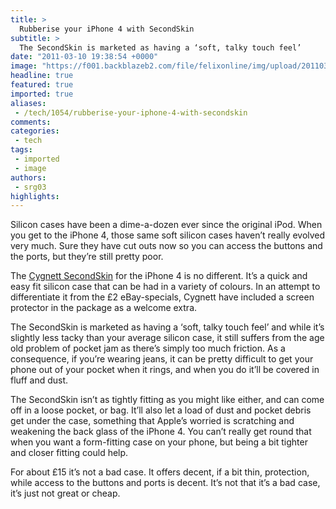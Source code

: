 ```yaml
---
title: >
  Rubberise your iPhone 4 with SecondSkin
subtitle: >
  The SecondSkin is marketed as having a ‘soft, talky touch feel’
date: "2011-03-10 19:38:54 +0000"
image: "https://f001.backblazeb2.com/file/felixonline/img/upload/201103101930-nm1010-akinskin.jpg"
headline: true
featured: true
imported: true
aliases:
 - /tech/1054/rubberise-your-iphone-4-with-secondskin
comments:
categories:
 - tech
tags:
 - imported
 - image
authors:
 - srg03
highlights:
---
```


Silicon cases have been a dime-a-dozen ever since the original iPod. When you get to the iPhone 4, those same soft silicon cases haven’t really evolved very much. Sure they have cut outs now so you can access the buttons and the ports, but they’re still pretty poor.

The [Cygnett SecondSkin](http://www.cygnett.com/products/cases/secondskin_nano5.htm) for the iPhone 4 is no different. It’s a quick and easy fit silicon case that can be had in a variety of colours. In an attempt to differentiate it from the £2 eBay-specials, Cygnett have included a screen protector in the package as a welcome extra.

The SecondSkin is marketed as having a ‘soft, talky touch feel’ and while it’s slightly less tacky than your average silicon case, it still suffers from the age old problem of pocket jam as there’s simply too much friction. As a consequence, if you’re wearing jeans, it can be pretty difficult to get your phone out of your pocket when it rings, and when you do it’ll be covered in fluff and dust.

The SecondSkin isn’t as tightly fitting as you might like either, and can come off in a loose pocket, or bag. It’ll also let a load of dust and pocket debris get under the case, something that Apple’s worried is scratching and weakening the back glass of the iPhone 4. You can’t really get round that when you want a form-fitting case on your phone, but being a bit tighter and closer fitting could help.

For about £15 it’s not a bad case. It offers decent, if a bit thin, protection, while access to the buttons and ports is decent. It’s not that it’s a bad case, it’s just not great or cheap.
